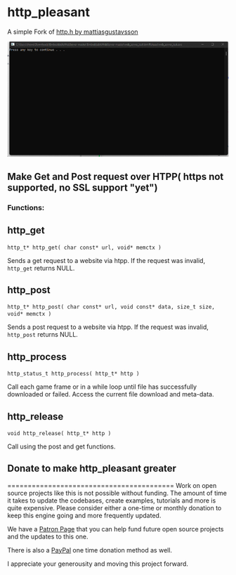 # http_pleasant
A simple Fork of [http.h by mattiasgustavsson](https://github.com/mattiasgustavsson/libs) 

![Redownloading CodeBlocks from my site](https://raw.githubusercontent.com/pawbyte/http_pleasant/main/gfx/console_downloader_via_http.gif)

## Make Get and Post request over HTPP( https not supported, no SSL support "yet")

### Functions:

http_get
--------

    http_t* http_get( char const* url, void* memctx )

Sends a get request to a website via htpp.  If the request was invalid, `http_get` returns NULL.


http_post
---------

    http_t* http_post( char const* url, void const* data, size_t size, void* memctx )

  Sends a post request to a website via htpp.  If the request was invalid, `http_post` returns NULL.


http_process
------------

    http_status_t http_process( http_t* http )

  Call each game frame or in a while loop until file has successfully downloaded or failed.
   Access the current file download and meta-data.


http_release
------------

    void http_release( http_t* http )

  Call using the post and get functions.
  

## Donate to make http_pleasant greater
=========================================
Work on open source projects like this is not possible without funding. The amount of time it takes to update the codebases, create examples, tutorials and more is quite expensive. Please consider either a one-time or monthly donation to keep this engine going and more frequently updated. 

We have a [Patron Page](https://www.patreon.com/pawbyte?ty=h) that you can help fund future open source projects and the updates to this one.

There is also a [PayPal](http://www.pawbyte.com/donate/) one time donation method as well. 

I appreciate your generousity and moving this project forward. 

